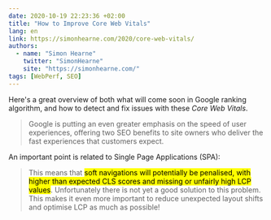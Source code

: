 ```yaml
---
date: 2020-10-19 22:23:36 +02:00
title: "How to Improve Core Web Vitals"
lang: en
link: https://simonhearne.com/2020/core-web-vitals/
authors:
  - name: "Simon Hearne"
    twitter: "SimonHearne"
    site: "https://simonhearne.com/"
tags: [WebPerf, SEO]
---
```


Here's a great overview of both what will come soon in Google ranking algorithm, and how to detect and fix issues with these *Core Web Vitals*.

> Google is putting an even greater emphasis on the speed of user experiences, offering two SEO benefits to site owners who deliver the fast experiences that customers expect.

An important point is related to Single Page Applications (SPA):

> This means that <mark>soft navigations will potentially be penalised, with higher than expected CLS scores and missing or unfairly high LCP values</mark>. Unfortunately there is not yet a good solution to this problem. This makes it even more important to reduce unexpected layout shifts and optimise LCP as much as possible!